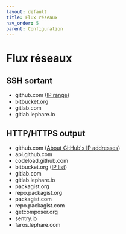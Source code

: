 ```yaml
---
layout: default
title: Flux réseaux
nav_order: 5
parent: Configuration
---
```


# Flux réseaux

## SSH sortant

 * github.com ([IP range](https://help.github.com/articles/what-ip-addresses-does-github-use-that-i-should-whitelist))
 * bitbucket.org
 * gitlab.com
 * gitlab.lephare.io

## HTTP/HTTPS output

 * github.com ([About GitHub's IP addresses](https://help.github.com/en/articles/about-githubs-ip-addresses))
 * api.github.com
 * codeload.github.com
 * bitbucket.org ([IP list](https://confluence.atlassian.com/bitbucket/what-are-the-bitbucket-cloud-ip-addresses-i-should-use-to-configure-my-corporate-firewall-343343385.html))
 * gitlab.com
 * gitlab.lephare.io
 * packagist.org
 * repo.packagist.org
 * packagist.com
 * repo.packagist.com
 * getcomposer.org
 * sentry.io
 * faros.lephare.com